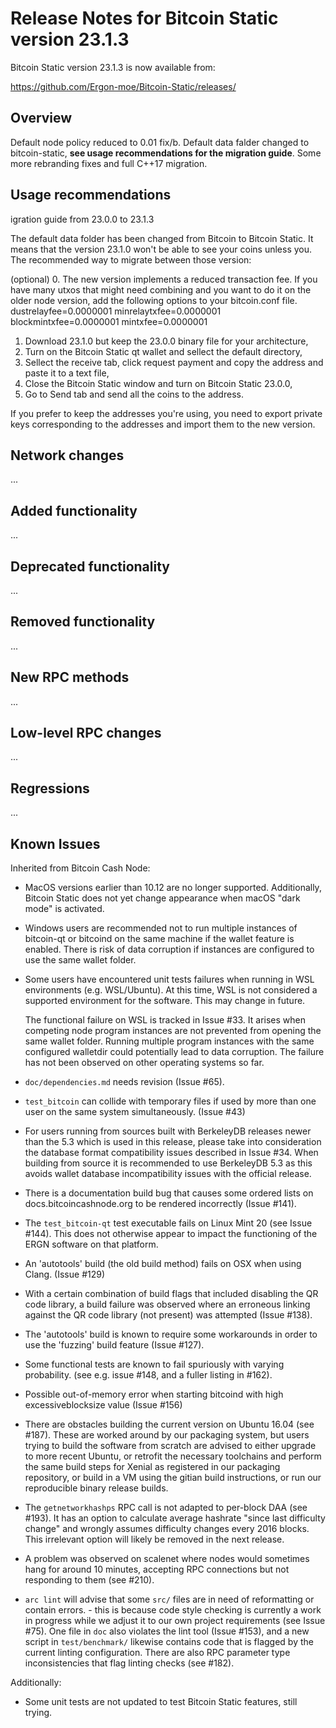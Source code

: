 # Release Notes for Bitcoin Static version 23.1.3

Bitcoin Static version 23.1.3 is now available from:

  <https://github.com/Ergon-moe/Bitcoin-Static/releases/>

## Overview

Default node policy reduced to 0.01 fix/b. Default data falder changed to bitcoin-static, **see usage recommendations for the migration guide**. Some more rebranding fixes and full C++17 migration.



## Usage recommendations

igration guide from 23.0.0 to 23.1.3

The default data folder has been changed from Bitcoin to Bitcoin Static. It means that the version 23.1.0 won't be able to see your coins unless you. The recommended way to migrate between those version:

(optional)
0. The new version implements a reduced transaction fee. If you have many utxos that might need combining and you want to do it on the older node version, add the following options to your bitcoin.conf file.
dustrelayfee=0.0000001
minrelaytxfee=0.0000001
blockmintxfee=0.0000001
mintxfee=0.0000001

1. Download 23.1.0 but keep the 23.0.0 binary file for your architecture,
2. Turn on the Bitcoin Static qt wallet and sellect the default directory,
3. Sellect the receive tab, click request payment and copy the address and paste it to a text file,
4. Close the Bitcoin Static window and turn on Bitcoin Static 23.0.0,
3. Go to Send tab and send all the coins to the address.

If you prefer to keep the addresses you're using, you need to export private keys corresponding to the addresses and import them to the new version.

## Network changes

...


## Added functionality

...


## Deprecated functionality

...


## Removed functionality

...


## New RPC methods

...


## Low-level RPC changes

...


## Regressions

...


## Known Issues

Inherited from Bitcoin Cash Node:

- MacOS versions earlier than 10.12 are no longer supported. Additionally,
  Bitcoin Static does not yet change appearance when macOS "dark mode"
  is activated.

- Windows users are recommended not to run multiple instances of bitcoin-qt
  or bitcoind on the same machine if the wallet feature is enabled.
  There is risk of data corruption if instances are configured to use the same
  wallet folder.

- Some users have encountered unit tests failures when running in WSL
  environments (e.g. WSL/Ubuntu).  At this time, WSL is not considered a
  supported environment for the software. This may change in future.

  The functional failure on WSL is tracked in Issue #33.
  It arises when competing node program instances are not prevented from
  opening the same wallet folder. Running multiple program instances with
  the same configured walletdir could potentially lead to data corruption.
  The failure has not been observed on other operating systems so far.

- `doc/dependencies.md` needs revision (Issue #65).

- `test_bitcoin` can collide with temporary files if used by more than
  one user on the same system simultaneously. (Issue #43)

- For users running from sources built with BerkeleyDB releases newer than
  the 5.3 which is used in this release, please take into consideration
  the database format compatibility issues described in Issue #34.
  When building from source it is recommended to use BerkeleyDB 5.3 as this
  avoids wallet database incompatibility issues with the official release.

- There is a documentation build bug that causes some ordered lists on
  docs.bitcoincashnode.org to be rendered incorrectly (Issue #141).

- The `test_bitcoin-qt` test executable fails on Linux Mint 20
  (see Issue #144). This does not otherwise appear to impact the functioning
  of the ERGN software on that platform.

- An 'autotools' build (the old build method) fails on OSX when using Clang.
  (Issue #129)

- With a certain combination of build flags that included disabling
  the QR code library, a build failure was observed where an erroneous
  linking against the QR code library (not present) was attempted (Issue #138).

- The 'autotools' build is known to require some workarounds in order to
  use the 'fuzzing' build feature (Issue #127).

- Some functional tests are known to fail spuriously with varying probability.
  (see e.g. issue #148, and a fuller listing in #162).

- Possible out-of-memory error when starting bitcoind with high excessiveblocksize
  value (Issue #156)

- There are obstacles building the current version on Ubuntu 16.04 (see #187).
  These are worked around by our packaging system, but users trying to build
  the software from scratch are advised to either upgrade to more recent Ubuntu,
  or retrofit the necessary toolchains and perform the same build steps for
  Xenial as registered in our packaging repository, or build in a VM using
  the gitian build instructions, or run our reproducible binary release builds.

- The `getnetworkhashps` RPC call is not adapted to per-block DAA (see #193).
  It has an option to calculate average hashrate "since last difficulty change"
  and wrongly assumes difficulty changes every 2016 blocks. This irrelevant
  option will likely be removed in the next release.

- A problem was observed on scalenet where nodes would sometimes hang for
  around 10 minutes, accepting RPC connections but not responding to them
  (see #210).

- `arc lint` will advise that some `src/` files are in need of reformatting
  or contain errors. - this is because code style checking is currently a work in
  progress while we adjust it to our own project requirements (see Issue #75).
  One file in `doc` also violates the lint tool (Issue #153), and a new
  script in `test/benchmark/` likewise contains code that is flagged by
  the current linting configuration. There are also RPC parameter type
  inconsistencies that flag linting checks (see #182).

Additionally:

- Some unit tests are not updated to test Bitcoin Static features, still trying.




